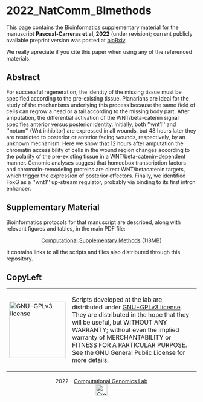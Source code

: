 # 2022_NatComm_BImethods

This page contains the Bioinformatics supplementary material for the
manuscript __Pascual-Carreras et al, 2022__ (under revision);
current publicly available preprint version was posted at
[bioRxiv](https://www.biorxiv.org/content/10.1101/2020.12.08.416008v1).

We really apreciate if you cite this paper when using any of the referenced materials.


## Abstract

For successful regeneration, the identity of the missing tissue must
be specified according to the pre-existing tissue. Planarians are
ideal for the study of the mechanisms underlying this process because
the same field of cells can regrow a head or a tail according to the
missing body part. After amputation, the differential activation of
the WNT/beta-catenin signal specifies anterior versus posterior
identity. Initially, both ''wnt1'' and ''notum'' (Wnt inhibitor) are
expressed in all wounds, but 48 hours later they are restricted to
posterior or anterior facing wounds, respectively, by an unknown
mechanism. Here we show that 12 hours after amputation the chromatin
accessibility of cells in the wound region changes according to the
polarity of the pre-existing tissue in a WNT/beta-catenin-dependent
manner. Genomic analyses suggest that homeobox transcription factors
and chromatin-remodeling proteins are direct WNT/betacatenin targets,
which trigger the expression of posterior effectors. Finally, we
identified FoxG as a ''wnt1'' up-stream regulator, probably via binding
to its first intron enhancer.


## Supplementary Material

Bioinformatics protocols for that manuscript are described, along with
relevant figures and tables, in the main PDF file:

<p align="center">
    <a href="./2022_NatComm_BImethods.pdf">Computational Supplementary Methods</a> (118MB)
</p>

It contains links to all the scripts and files also distributed through this repository. 


## CopyLeft

<table width="100%" style="border-width:0 !important;">
<tr><td width=150px"><img alt="GNU-GPLv3 license" src="./bin/gplv3.png" width="150px"></td>
<td><p>
Scripts developed at the lab are distributed under <a href="./bin/gpl-3.0.txt">GNU-GPLv3 license</a>.
They are distributed in the hope that they will be useful, but WITHOUT ANY WARRANTY;
without even the implied warranty of MERCHANTABILITY or FITNESS FOR A PARTICULAR
PURPOSE. See the GNU General Public License for more details.
</p></td></tr>
</table>

<p align="center">
2022 - <a href="https://compgen.bio.ub.edu">Computational Genomics Lab</a><br/>
<a rel="license" href="http://creativecommons.org/licenses/by/4.0/" alt="This data is licensed under a Creative Commons Attribution 4.0 International License."><img alt="Creative Commons License" style="border-width:0" height="30px" src="https://i.creativecommons.org/l/by/4.0/88x31.png" /></a>
</p>
